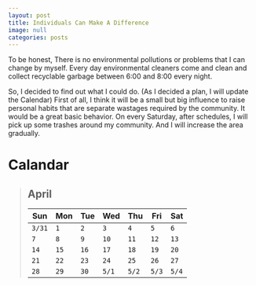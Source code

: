 ```yaml
---
layout: post
title: Individuals Can Make A Difference
image: null
categories: posts
---
```


To be honest, There is no environmental pollutions or problems that I can change by myself.
Every day environmental cleaners come and clean and collect recyclable garbage between 6:00 and 8:00 every night.

So, I decided to find out what I could do.
(As I decided a plan, I will update the Calendar)
First of all, I think it will be a small but big influence to raise personal habits that are separate wastages required by the community.
It would be a great basic behavior.
On every Saturday, after schedules, I will pick up some trashes around my community. And I will increase the area gradually.

# Calandar

> ## April
> 
>|<bold><center>Sun</center></bold>|<center>Mon</center>|<center>Tue</center>|<center>Wed</center>|<center>Thu</center>|<center>Fri</center>|<center>Sat</center>|
>|----------|----------|----------|----------|----------|----------|----------|
>|`3/31`<br/>    |`1`<br/>       |`2`<br/>       |`3`<br/>       |`4`<br/>       |`5`<br/>       |`6`<br/>       |
>|`7`<br/>       |`8`<br/>       |`9`       |`10`      |`11`      |`12`      |`13`      |
>|`14`<br/>      |`15`<br/>      |`16`      |`17`      |`18`      |`19`      |`20`      |
>|`21`<br/>      |`22`<br/>      |`23`      |`24`      |`25`      |`26`      |`27`      |
>|`28`<br/>      |`29`<br/>      |`30`      |`5/1`     |`5/2`     |`5/3`     |`5/4`     |
